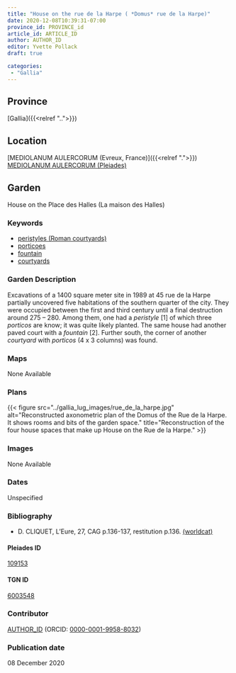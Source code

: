 ```yaml
---
title: "House on the rue de la Harpe ( *Domus* rue de la Harpe)"
date: 2020-12-08T10:39:31-07:00
province_id: PROVINCE_id
article_id: ARTICLE_ID
author: AUTHOR_ID
editor: Yvette Pollack
draft: true

categories:
 - "Gallia"
---
```


## Province
[Gallia]({{<relref "..">}})

## Location

[MEDIOLANUM AULERCORUM (Evreux, France)]({{<relref ".">}}) \
[MEDIOLANUM AULERCORUM (Pleiades)](https://pleiades.stoa.org/places/109153)

<!--### Location Description-->

<!-- LEAVE THIS BLANK FOR NOW -->

<!--## Sublocation-->

<!--
[AREA WITHIN LOCATION, LIKE “PALATINE HILL”](GEOREFERENCE LINK)
A sublocation is any area larger than an individual garden, but located within a location. I would always try to include a link to a controlled vocabulary here if possible. This ID may well be different from the Garden ID, e.g., Pompeii versus a Garden in one of the houses which has its own Pleiades ID.
-->

<!--### Sublocation Description-->

<!-- DESCRIPTION -->

## Garden
House on the Place des Halles (La maison des Halles)

### Keywords
- [peristyles (Roman courtyards)](http://vocab.getty.edu/page/aat/300080971)
- [porticoes](http://vocab.getty.edu/page/aat/300004145)
- [fountain](http://vocab.getty.edu/page/aat/300006179)
- [courtyards](http://vocab.getty.edu/page/aat/300004095)

### Garden Description

Excavations of a 1400 square meter site in 1989 at 45 rue de la Harpe partially uncovered five habitations of the southern quarter of the city. They were occupied between the first and third century until a final destruction around 275 – 280. Among them, one had a *peristyle* [1] of which three *porticos* are know; it was quite likely planted. The same house had another paved court with a *fountain* [2]. Further south, the corner of another *courtyard* with *porticos* (4 x 3 columns) was found.

### Maps

None Available

### Plans
{{< figure src="../gallia_lug_images/rue_de_la_harpe.jpg" alt="Reconstructed axonometric plan of the Domus of the Rue de la Harpe. It shows rooms and bits of the garden space." title="Reconstruction of the four house spaces that make up House on the Rue de la Harpe." >}}
<!--
{{< figure src="IMG_URL" alt="ALT_TEXT" title="CAPTION" >}}
-->

### Images

None Available

### Dates
Unspecified

### Bibliography
- D. CLIQUET,  L’Eure,  27,  CAG p.136-137,  restitution  p.136. [(worldcat)](http://www.worldcat.org/oclc/715608474)


<!--#### Periodo ID-->

<!-- [PERIODO_ID](https://pleiades.stoa.org/places/PLEIADES_ID) -->

#### Pleiades ID

[109153](https://pleiades.stoa.org/places/109153)

#### TGN ID
[6003548](http://vocab.getty.edu/page/tgn/6003548)

### Contributor
[AUTHOR_ID](link) (ORCID: [0000-0001-9958-8032](https://orcid.org/0000-0001-9958-8032))

### Publication date
08 December 2020

<!--### Related articles-->

<!-- Links to other related articles. Leave blank for now -->